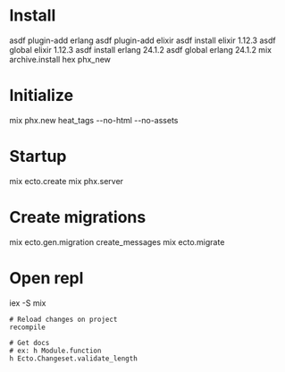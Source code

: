 # Install
asdf plugin-add erlang
asdf plugin-add elixir
asdf install elixir 1.12.3
asdf global elixir 1.12.3
asdf install erlang 24.1.2
asdf global erlang 24.1.2
mix archive.install hex phx_new

# Initialize
mix phx.new heat_tags --no-html --no-assets

# Startup
mix ecto.create
mix phx.server

# Create migrations
mix ecto.gen.migration create_messages
mix ecto.migrate

# Open repl
iex -S mix
```iex-console
# Reload changes on project
recompile 

# Get docs
# ex: h Module.function
h Ecto.Changeset.validate_length
```
